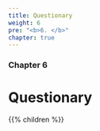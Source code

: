 ```yaml
---
title: Questionary
weight: 6
pre: "<b>6. </b>"
chapter: true
---
```


### Chapter 6

# Questionary
{{% children  %}}